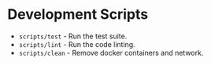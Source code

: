 # Development Scripts

* `scripts/test` - Run the test suite.
* `scripts/lint` - Run the code linting.
* `scripts/clean` - Remove docker containers and network.
